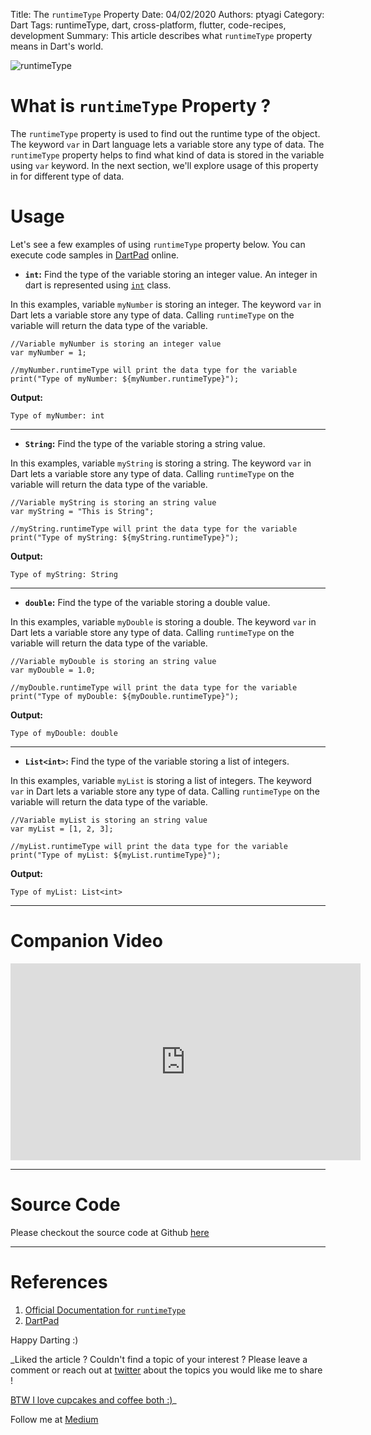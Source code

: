 Title: The `runtimeType` Property
Date: 04/02/2020
Authors: ptyagi
Category: Dart
Tags: runtimeType, dart, cross-platform, flutter, code-recipes, development
Summary: This article describes what `runtimeType` property means in Dart's world.


![runtimeType]({attach}../../images/dart/runtime.png)

# What is `runtimeType` Property ?

The `runtimeType` property is used to find out the runtime type of the object. The keyword `var` in Dart language lets a variable store any type of data. The `runtimeType` property helps to find what kind of data is stored in the variable using `var` keyword. In the next section, we'll explore usage of this property in for different type of data.


# Usage

Let's see a few examples of using `runtimeType` property below. You can execute code samples in [DartPad](https://dartpad.dev/) online.

  * **`int`:** Find the type of the variable storing an integer value. An integer in dart is represented using [`int`](https://api.flutter.dev/flutter/dart-core/int-class.html) class.

In this examples, variable `myNumber` is storing an integer. The keyword `var` in Dart lets a variable store any type of data. Calling `runtimeType` on the variable will return the data type of the variable.

```
//Variable myNumber is storing an integer value
var myNumber = 1;

//myNumber.runtimeType will print the data type for the variable
print("Type of myNumber: ${myNumber.runtimeType}");
```

**Output:**
```
Type of myNumber: int
```

---

 * **`String`:** Find the type of the variable storing a string value.

In this examples, variable `myString` is storing a string. The keyword `var` in Dart lets a variable store any type of data. Calling `runtimeType` on the variable will return the data type of the variable.

```
//Variable myString is storing an string value
var myString = "This is String";

//myString.runtimeType will print the data type for the variable
print("Type of myString: ${myString.runtimeType}");
```

**Output:**
```
Type of myString: String
```

---

  * **`double`:** Find the type of the variable storing a double value.

In this examples, variable `myDouble` is storing a double. The keyword `var` in Dart lets a variable store any type of data. Calling `runtimeType` on the variable will return the data type of the variable.

```
//Variable myDouble is storing an string value
var myDouble = 1.0;

//myDouble.runtimeType will print the data type for the variable
print("Type of myDouble: ${myDouble.runtimeType}");
```

**Output:**
```
Type of myDouble: double
```

---

  * **`List<int>`:** Find the type of the variable storing a list of integers.

In this examples, variable `myList` is storing a list of integers. The keyword `var` in Dart lets a variable store any type of data. Calling `runtimeType` on the variable will return the data type of the variable.

```
//Variable myList is storing an string value
var myList = [1, 2, 3];

//myList.runtimeType will print the data type for the variable
print("Type of myList: ${myList.runtimeType}");
```

**Output:**
```
Type of myList: List<int>
```

---

# Companion Video

<iframe width="560" height="315" src="https://www.youtube.com/embed/2Oa5mJU3KUY" frameborder="0" allow="accelerometer; autoplay; encrypted-media; gyroscope; picture-in-picture" allowfullscreen></iframe>

---

# Source Code

Please checkout the source code at Github [here](https://github.com/ptyagicodecamp/dart_vocab/blob/master/src/runtimeType.dart)

---

# References

1. [Official Documentation for `runtimeType`](https://api.dart.dev/stable/2.7.2/dart-core/Object/runtimeType.html)
2. [DartPad](https://dartpad.dev/dart)


Happy Darting :)

_Liked the article ?
Couldn't find a topic of your interest ? Please leave a comment or reach out at [twitter](https://twitter.com/ptyagi13) about the topics you would like me to share !

[BTW I love cupcakes and coffee both :)](https://www.paypal.me/pritya)_

Follow me at [Medium](https://medium.com/@ptyagicodecamp)
